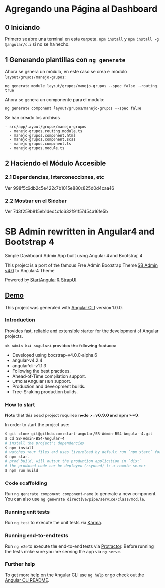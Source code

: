 # Agregando una Página al Dashboard

## 0 Iniciando
Primero se abre una terminal en esta carpeta.
```npm install``` y ```npm install -g @angular/cli``` si no se ha hecho.

## 1 Generando plantillas con ```ng generate```
Ahora se genera un módulo, en este caso se crea el módulo ```layout/grupos/manejo-grupos```:
```
ng generate module layout/grupos/manejo-grupos --spec false --routing true
```

Ahora se genera un componente para el módulo:
```
ng generate component layout/grupos/manejo-grupos --spec false
```

Se han creado los archivos
```
- src/app/layout/grupos/manejo-grupos
  - manejo-grupos.routing.module.ts
  - manejo-grupos.component.html
  - manejo-grupos.component.scss
  - manejo-grupos.component.ts
  - manejo-grupos.module.ts
```

## 2 Haciendo el Módulo Accesible

### 2.1 Dependencias, Interconecciones, etc
Ver 998f5c6db2c5e422c7b1015e880c825d0d4caa46

### 2.2 Mostrar en el Sidebar
Ver 7d3f259b815eb1ded4c1c632f91f57454a16fe5b

# SB Admin rewritten in Angular4 and Bootstrap 4

Simple Dashboard Admin App built using Angular 4 and Bootstrap 4

This project is a port of the famous Free Admin Bootstrap Theme [SB Admin v4.0](http://startbootstrap.com/template-overviews/sb-admin-2/) to Angular4 Theme.

Powered by [StartAngular](http://startangular.com/) & [StrapUI](http://strapui.com/)

## [Demo](http://rawgit.com/start-angular/SB-Admin-BS4-Angular-4/master/dist/)

This project was generated with [Angular CLI](https://github.com/angular/angular-cli) version 1.0.0.

### Introduction
Provides fast, reliable and extensible starter for the development of Angular projects.

`sb-admin-bs4-angular4` provides the following features:
- Developed using boostrap-v4.0.0-alpha.6
- angular-v4.2.4
- angular/cli-v1.1.3
- Following the best practices.
- Ahead-of-Time compilation support.
- Official Angular i18n support.
- Production and development builds.
- Tree-Shaking production builds.

### How to start
**Note** that this seed project requires  **node >=v6.9.0 and npm >=3**.

In order to start the project use:
```bash
$ git clone git@github.com:start-angular/SB-Admin-BS4-Angular-4.git
$ cd SB-Admin-BS4-Angular-4
# install the project's dependencies
$ npm install
# watches your files and uses livereload by default run `npm start` for a dev server. Navigate to `http://localhost:4200/`. The app will automatically reload if you change any of the source files.
$ npm start
# prod build, will output the production application in `dist`
# the produced code can be deployed (rsynced) to a remote server
$ npm run build
```

### Code scaffolding

Run `ng generate component component-name` to generate a new component. You can also use `ng generate directive/pipe/service/class/module`.

### Running unit tests

Run `ng test` to execute the unit tests via [Karma](https://karma-runner.github.io).

### Running end-to-end tests

Run `ng e2e` to execute the end-to-end tests via [Protractor](http://www.protractortest.org/).
Before running the tests make sure you are serving the app via `ng serve`.

### Further help

To get more help on the Angular CLI use `ng help` or go check out the [Angular CLI README](https://github.com/angular/angular-cli/blob/master/README.md).
